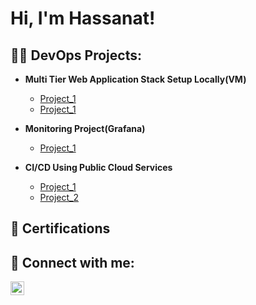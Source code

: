 <h1>Hi, I'm Hassanat! </h1>

<h2>👨‍💻 DevOps Projects:</h2>

- <b>Multi Tier Web Application Stack Setup Locally(VM) </b>
  - [Project_1](https://github.com/Balthazar234/Project_2/blob/main/README.md)
  - [Project_1](https://github.com/Balthazar234/web_appDocker_Swarm/blob/main/README.md)

- <b>Monitoring Project(Grafana) </b>
  - [Project_1](https://github.com/Balthazar234/Monitoring_1/blob/main/README.md)
  
- <b>CI/CD Using Public Cloud Services </b>
  - [Project_1](https://github.com/Balthazar234/Project_1/blob/main/README.md)
  - [Project_2](https://github.com/Balthazar234/Project_3/blob/main/README.md)
    
<h2>🏅 Certifications</h2>

<h2> 🤳 Connect with me:</h2>

[<img align="left" alt="JoshMadakor | LinkedIn" width="22px" src="https://cdn.jsdelivr.net/npm/simple-icons@v3/icons/linkedin.svg" />][linkedin]

[linkedin]: https://www.linkedin.com/in/hassan-hussain-31597421b/

<!--
**joshmadakor1/joshmadakor1** is a ✨ _special_ ✨ repository because its `README.md` (this file) appears on your GitHub profile.

Here are some ideas to get you started:

- 🔭 I’m currently working on DevOp projects
- 🌱 I’m currently learning Kubernetes and Bash
- 💬 Ask me about my expertise
- 📫 How to reach me: ...
- 😄 Pronouns: he/him
-->
